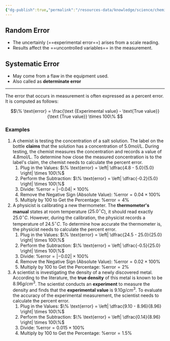 ```yaml
---
{"dg-publish":true,"permalink":"/resources-data/knowledge/science/chemistry/random-error-and-systematic-error/"}
---
```


## Random Error
* The uncertainly (==experimental error==) arises from a scale reading.
* Results affect the ==uncontrolled variables== in the measurement.

## Systematic Error
* May come from a flaw in the equipment used. 
* Also called as **determinate error**

** **
The error that occurs in measurement is often expressed as a percent error. It is computed as follows:

$$\% \text{error} = \frac{\text {Experimental value} - \text{True value}}{\text {True value}} \times 100\% $$

### Examples
1. A chemist is testing the concentration of a salt solution. The label on the bottle **claims** that the solution has a concentration of $5.0 \text{mol/L}$. During testing, the chemist measures the concentration and records a value of $4.8 \text{mol/L}$. To determine how close the measured concentration is to the label's claim, the chemist needs to calculate the percent error.
	1. Plug in the Values:
	   $\% \text{error} = \left| \dfrac{4.8 - 5.0}{5.0} \right| \times 100\%$
	2. Perform the Subtraction:
	   $\% \text{error} = \left| \dfrac{-0.2}{5.0} \right| \times 100\%$
	3. Divide:
	   $\% \text{error} = \left| -0.04 \right| \times 100\%$
	4. Remove the Negative Sign (Absolute Value):
	   $\% \text{error} = 0.04 \times 100\%$
	5. Multiply by 100 to Get the Percentage:
	   $\% \text{error} = 4\%$
2. A physicist is calibrating a new thermometer. The **thermometer's manual** states at room temperature ($25.0^\circ C$), it should read exactly $25.0^\circ C$. However, during the calibration, the physicist records a temperature of $24.5^\circ C$. To determine how accurate the thermometer is, the physicist needs to calculate the percent error.
	1. Plug in the Values:
	   $\% \text{error} = \left| \dfrac{24.5 - 25.0}{25.0} \right| \times 100\%$
	2. Perform the Subtraction:
	   $\% \text{error} = \left| \dfrac{-0.5}{25.0} \right| \times 100\%$
	3. Divide:
	   $\% \text{error} = \left| -0.02 \right| \times 100\%$
	4. Remove the Negative Sign (Absolute Value):
	   $\% \text{error} = 0.02 \times 100\%$
	5. Multiply by 100 to Get the Percentage:
	   $\% \text{error} = 2\%$
3. A scientist is investigating the density of a newly discovered metal. According to the literature, the **true density** of this metal is known to be $8.96 g/cm^3$. The scientist conducts an **experiment** to measure the density and finds that the **experimental value** is $9.10 g/cm^3$. To evaluate the accuracy of the experimental measurement, the scientist needs to calculate the percent error.
	1. Plug in the Values:
	   $\% \text{error} = \left| \dfrac{9.10 - 8.96}{8.96} \right| \times 100\%$
	2. Perform the Subtraction:
	   $\% \text{error} = \left| \dfrac{0.14}{8.96} \right| \times 100\%$
	3. Divide:
	   $\% \text{error} = 0.015 \times 100\%$
	4. Multiply by 100 to Get the Percentage:
	   $\% \text{error} = 1.5 \%$
